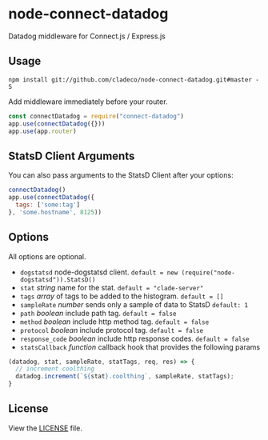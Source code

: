 # node-connect-datadog

Datadog middleware for Connect.js / Express.js


## Usage

```
npm install git://github.com/cladeco/node-connect-datadog.git#master -S
```

Add middleware immediately before your router.

```js
const connectDatadog = require("connect-datadog")
app.use(connectDatadog({}))
app.use(app.router)
```

## StatsD Client Arguments

You can also pass arguments to the StatsD Client after your options:

```js
connectDatadog()
app.use(connectDatadog({
  tags: ['some:tag']
}, 'some.hostname', 8125))
```

## Options

All options are optional.

* `dogstatsd` node-dogstatsd client. `default = new (require("node-dogstatsd")).StatsD()`
* `stat` *string* name for the stat. `default = "clade-server"`
* `tags` *array* of tags to be added to the histogram. `default = []`
* `sampleRate` *number* sends only a sample of data to StatsD `default: 1`
* `path` *boolean* include path tag. `default = false`
* `method` *boolean* include http method tag. `default = false`
* `protocol` *boolean* include protocol tag. `default = false`
* `response_code` *boolean* include http response codes. `default = false`
* `statsCallback` *function* callback hook that provides the following params

```js
(datadog, stat, sampleRate, statTags, req, res) => {
  // increment coolthing
  datadog.increment(`${stat}.coolthing`, sampleRate, statTags);
}
```

## License

View the [LICENSE](https://github.com/AppPress/node-connect-datadog/blob/master/LICENSE) file.
